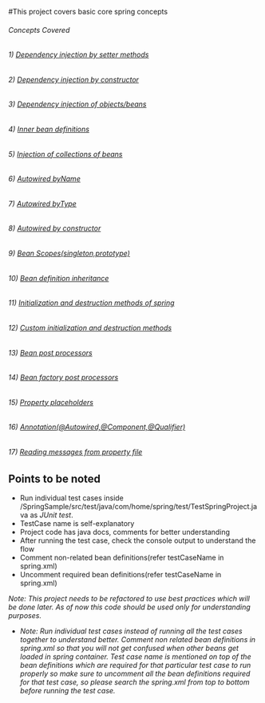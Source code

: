 #This project covers basic core spring concepts

###### Concepts Covered

###### 1) <a href="#1">Dependency injection by setter methods</a> 
###### 2) <a href="#2">Dependency injection by constructor</a> 
###### 3) <a href="#3">Dependency injection of objects/beans</a>  
###### 4) <a href="#4">Inner bean definitions</a>  
###### 5) <a href="#5">Injection of collections of beans</a>  
###### 6) <a href="#6">Autowired byName</a>  
###### 7) <a href="#7">Autowired byType</a>  
###### 8) <a href="#8">Autowired by constructor</a>  
###### 9) <a href="#9">Bean Scopes(singleton,prototype)</a>  
###### 10) <a href="#10">Bean definition inheritance</a>  
###### 11) <a href="#11">Initialization and destruction methods of spring</a>   
###### 12) <a href="#12">Custom initialization and destruction methods</a>    
###### 13) <a href="#13">Bean post processors</a>  
###### 14) <a href="#14">Bean factory post processors</a>  
###### 15) <a href="#15">Property placeholders</a>  
###### 16) <a href="#16">Annotation(@Autowired,@Component,@Qualifier)</a>  
###### 17) <a href="#17">Reading messages from property file</a>  


## Points to be noted

* Run individual test cases inside /SpringSample/src/test/java/com/home/spring/test/TestSpringProject.java as *JUnit test*.  
* TestCase name is self-explanatory  
* Project code has java docs, comments for better understanding  
* After running the test case, check the console output to understand the flow  
* Comment non-related bean definitions(refer testCaseName in spring.xml)
* Uncomment required bean definitions(refer testCaseName in spring.xml)

*Note: This project needs to be refactored to use best practices which will be done later. As of now this code should be used only for understanding purposes.*




* *Note: Run individual test cases instead of running all the test cases together to understand better. Comment non related bean definitions in spring.xml so that you will not get confused when other beans get loaded in spring container. Test case name is mentioned on top of the bean definitions which are required for that particular test case to run properly so make sure to uncomment all the bean definitions required for that test case, so please search the spring.xml from top to bottom before running the test case.*  
 

 

